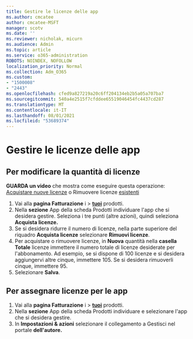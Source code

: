 ```yaml
---
title: Gestire le licenze delle app
ms.author: cmcatee
author: cmcatee-MSFT
manager: scotv
ms.date: ''
ms.reviewer: nicholak, micurn
ms.audience: Admin
ms.topic: article
ms.service: o365-administration
ROBOTS: NOINDEX, NOFOLLOW
localization_priority: Normal
ms.collection: Adm_O365
ms.custom:
- "1500008"
- "2443"
ms.openlocfilehash: cfed9a827219a20c6ff204134eb2b5a05a707ba7
ms.sourcegitcommit: 540a4e2515f7cfddee65519046454fc4437cd287
ms.translationtype: MT
ms.contentlocale: it-IT
ms.lasthandoff: 08/01/2021
ms.locfileid: "53689374"
---
```

# <a name="manage-app-licenses"></a>Gestire le licenze delle app

## <a name="to-change-license-quantity"></a>Per modificare la quantità di licenze

**GUARDA un video** che mostra come eseguire questa operazione: [Acquistare nuove licenze](https://go.microsoft.com/fwlink/p/?linkid=2154857) o Rimuovere licenze [esistenti](https://go.microsoft.com/fwlink/p/?linkid=2154938)

1. Vai alla **pagina Fatturazione** i  >  **[tuoi](https://go.microsoft.com/fwlink/p/?linkid=842054)** prodotti.
2. Nella **sezione** App della  scheda Prodotti individuare l'app che si desidera gestire. Seleziona i tre punti (altre azioni), quindi seleziona **Acquista licenze.**
3. Se si desidera ridurre il numero di licenze, nella parte superiore del riquadro **Acquista licenze** selezionare **Rimuovi licenze**.
4. Per acquistare o rimuovere licenze, in **Nuova** quantità nella **casella Totale** licenze immettere il numero totale di licenze desiderate per l'abbonamento. Ad esempio, se si dispone di 100 licenze e si desidera aggiungervi altre cinque, immettere 105. Se si desidera rimuoverli cinque, immettere 95.
5. Selezionare **Salva**.

## <a name="to-assign-app-licenses"></a>Per assegnare licenze per le app

1. Vai alla **pagina Fatturazione** i  >  **[tuoi](https://go.microsoft.com/fwlink/p/?linkid=842054)** prodotti.
2. Nella **sezione** App della  scheda Prodotti individuare e selezionare l'app che si desidera gestire.
3. In **Impostazioni & azioni** selezionare il collegamento a Gestisci nel portale **dell'autore.**